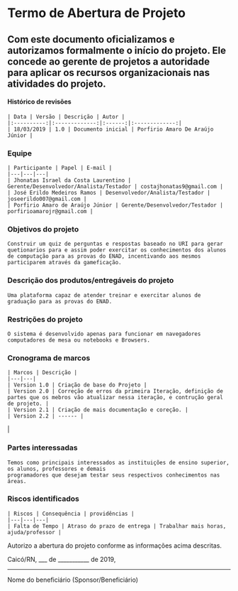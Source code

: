 # Termo de Abertura de Projeto

## Com este documento oficializamos e autorizamos formalmente o início do projeto. Ele concede ao gerente de projetos a autoridade para aplicar os recursos organizacionais nas atividades do projeto.

#### Histórico de revisões

    | Data | Versão | Descrição | Autor | 
    |:----------:|:-------------:|:------:|:-------------:|
    | 18/03/2019 | 1.0 | Documento inicial | Porfirio Amaro De Araújo Júnior |

### Equipe
    
    | Participante | Papel | E-mail |
    |---|---|---|
    | Jhonatas Israel da Costa Laurentino | Gerente/Desenvolvedor/Analista/Testador | costajhonatas9@gmail.com |
    | José Erildo Medeiros Ramos | Desenvolvedor/Analista/Testador | joseerildo007@gmail.com |
    | Porfirio Amaro de Araújo Júnior | Gerente/Desenvolvedor/Testador | porfirioamarojr@gmail.com |

### Objetivos do projeto
    
    Construir um quiz de perguntas e respostas baseado no URI para gerar quetionarios para e assim poder exercitar os conhecimentos dos alunos de computação para as provas do ENAD, incentivando aos mesmos participarem através da gameficação.

### Descrição dos produtos/entregáveis do projeto
    
    Uma plataforma capaz de atender treinar e exercitar alunos de graduação para as provas do ENAD.

### Restrições do projeto
    
    O sistema é desenvolvido apenas para funcionar em navegadores computadores de mesa ou notebooks e Browsers.

### Cronograma de marcos
    
    | Marcos | Descrição |
    |---|---|
    | Version 1.0 | Criação de base do Projeto |
    | Version 2.0 | Correção de erros da primeira Iteração, definição de partes que os mebros vão atualizar nessa iteração, e contrução geral de projeto. |
    | Version 2.1 | Criação de mais documentação e coreção. |
    | Version 2.2 | ------ |
| 
### Partes interessadas
    
    Temos como principais interessados as instituições de ensino superior, os alunos, professores e demais
    programadores que desejam testar seus respectivos conhecimentos nas áreas.

### Riscos identificados
    
    | Riscos | Consequência | providências |
    |---|---|---|
    | Falta de Tempo | Atraso do prazo de entrega | Trabalhar mais horas, ajuda/professor |

    
Autorizo a abertura do projeto conforme as informações acima descritas.


Caicó/RN, ___ de ___________ de 2019,
__________________________________________________
Nome do beneficiário
(Sponsor/Beneficiário)
